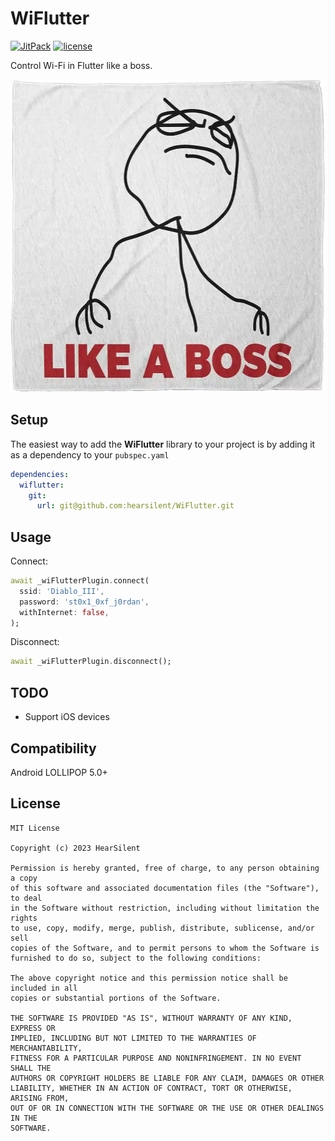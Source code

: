 # WiFlutter
[![JitPack](https://jitpack.io/v/hearsilent/WiFlutter.svg)](https://jitpack.io/#hearsilent/WiFlutter)
[![license](https://img.shields.io/github/license/hearsilent/TagEditText.svg)](https://github.com/hearsilent/TagEditText/blob/main/LICENSE)

Control Wi-Fi in Flutter like a boss.

<img src="https://github.com/hearsilent/WiFlutter/raw/main/screenshots/like_a_boss.webp" height="500">

## Setup

The easiest way to add the **WiFlutter** library to your project is by adding it as a dependency to your `pubspec.yaml`
```yaml
dependencies:
  wiflutter:
    git:
      url: git@github.com:hearsilent/WiFlutter.git
```

## Usage

Connect:
```dart
await _wiFlutterPlugin.connect(
  ssid: 'Diablo_III',
  password: 'st0x1_0xf_j0rdan',
  withInternet: false,
);
```

Disconnect:
```dart
await _wiFlutterPlugin.disconnect();
```

## TODO
- Support iOS devices

## Compatibility

Android LOLLIPOP 5.0+

## License

    MIT License

    Copyright (c) 2023 HearSilent

    Permission is hereby granted, free of charge, to any person obtaining a copy
    of this software and associated documentation files (the "Software"), to deal
    in the Software without restriction, including without limitation the rights
    to use, copy, modify, merge, publish, distribute, sublicense, and/or sell
    copies of the Software, and to permit persons to whom the Software is
    furnished to do so, subject to the following conditions:

    The above copyright notice and this permission notice shall be included in all
    copies or substantial portions of the Software.

    THE SOFTWARE IS PROVIDED "AS IS", WITHOUT WARRANTY OF ANY KIND, EXPRESS OR
    IMPLIED, INCLUDING BUT NOT LIMITED TO THE WARRANTIES OF MERCHANTABILITY,
    FITNESS FOR A PARTICULAR PURPOSE AND NONINFRINGEMENT. IN NO EVENT SHALL THE
    AUTHORS OR COPYRIGHT HOLDERS BE LIABLE FOR ANY CLAIM, DAMAGES OR OTHER
    LIABILITY, WHETHER IN AN ACTION OF CONTRACT, TORT OR OTHERWISE, ARISING FROM,
    OUT OF OR IN CONNECTION WITH THE SOFTWARE OR THE USE OR OTHER DEALINGS IN THE
    SOFTWARE.

